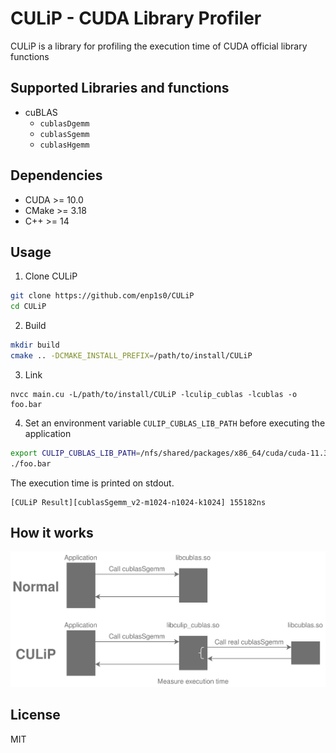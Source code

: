 # CULiP - CUDA Library Profiler

CULiP is a library for profiling the execution time of CUDA official library functions

## Supported Libraries and functions

- cuBLAS
  - `cublasDgemm`
  - `cublasSgemm`
  - `cublasHgemm`

## Dependencies
- CUDA >= 10.0
- CMake >= 3.18
- C++ >= 14

## Usage

1. Clone CULiP
```bash
git clone https://github.com/enp1s0/CULiP
cd CULiP
```

2. Build
```bash
mkdir build
cmake .. -DCMAKE_INSTALL_PREFIX=/path/to/install/CULiP
```

3. Link
```
nvcc main.cu -L/path/to/install/CULiP -lculip_cublas -lcublas -o foo.bar
```

4. Set an environment variable `CULIP_CUBLAS_LIB_PATH` before executing the application
```bash
export CULIP_CUBLAS_LIB_PATH=/nfs/shared/packages/x86_64/cuda/cuda-11.3/lib64/libcublas.so.11
./foo.bar
```

The execution time is printed on stdout.
```
[CULiP Result][cublasSgemm_v2-m1024-n1024-k1024] 155182ns
```

## How it works

<img alt='culip_how_it_works' src='./docs/CULiP.svg'>

## License
MIT
